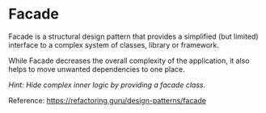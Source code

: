 # Facade

Facade is a structural design pattern that provides a simplified (but limited) interface to a complex system of classes,
library or framework.

While Facade decreases the overall complexity of the application, it also helps to move unwanted dependencies to one
place.

*Hint: Hide complex inner logic by providing a facade class.*

Reference: https://refactoring.guru/design-patterns/facade